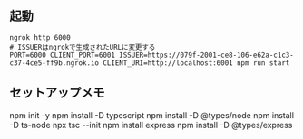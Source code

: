 ## 起動

    ngrok http 6000
    # ISSUERはngrokで生成されたURLに変更する
    PORT=6000 CLIENT_PORT=6001 ISSUER=https://079f-2001-ce8-106-e62a-c1c3-c37-4ce5-ff9b.ngrok.io CLIENT_URI=http://localhost:6001 npm run start

## セットアップメモ

npm init -y 
npm install -D typescript
npm install -D @types/node
npm install -D ts-node
npx tsc --init
npm install express
npm install -D @types/express
